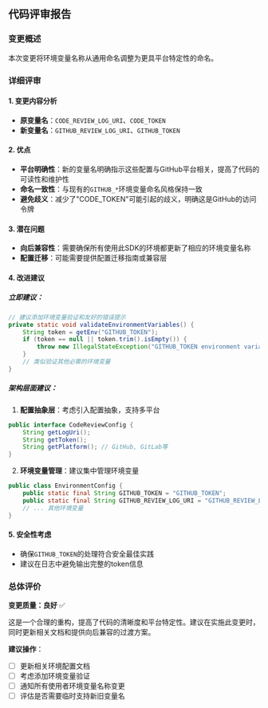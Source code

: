 ## 代码评审报告

### 变更概述
本次变更将环境变量名称从通用命名调整为更具平台特定性的命名。

### 详细评审

#### 1. 变更内容分析
- **原变量名**：`CODE_REVIEW_LOG_URI`、`CODE_TOKEN`
- **新变量名**：`GITHUB_REVIEW_LOG_URI`、`GITHUB_TOKEN`

#### 2. 优点
- **平台明确性**：新的变量名明确指示这些配置与GitHub平台相关，提高了代码的可读性和维护性
- **命名一致性**：与现有的`GITHUB_*`环境变量命名风格保持一致
- **避免歧义**：减少了"CODE_TOKEN"可能引起的歧义，明确这是GitHub的访问令牌

#### 3. 潜在问题
- **向后兼容性**：需要确保所有使用此SDK的环境都更新了相应的环境变量名称
- **配置迁移**：可能需要提供配置迁移指南或兼容层

#### 4. 改进建议

##### 立即建议：
```java
// 建议添加环境变量验证和友好的错误提示
private static void validateEnvironmentVariables() {
    String token = getEnv("GITHUB_TOKEN");
    if (token == null || token.trim().isEmpty()) {
        throw new IllegalStateException("GITHUB_TOKEN environment variable is required");
    }
    // 类似验证其他必需的环境变量
}
```

##### 架构层面建议：
1. **配置抽象层**：考虑引入配置抽象，支持多平台
```java
public interface CodeReviewConfig {
    String getLogUri();
    String getToken();
    String getPlatform(); // GitHub, GitLab等
}
```

2. **环境变量管理**：建议集中管理环境变量
```java
public class EnvironmentConfig {
    public static final String GITHUB_TOKEN = "GITHUB_TOKEN";
    public static final String GITHUB_REVIEW_LOG_URI = "GITHUB_REVIEW_LOG_URI";
    // ... 其他环境变量
}
```

#### 5. 安全性考虑
- 确保`GITHUB_TOKEN`的处理符合安全最佳实践
- 建议在日志中避免输出完整的token信息

### 总体评价
**变更质量：良好** ✅

这是一个合理的重构，提高了代码的清晰度和平台特定性。建议在实施此变更时，同时更新相关文档和提供向后兼容的过渡方案。

**建议操作**：
- [ ] 更新相关环境配置文档
- [ ] 考虑添加环境变量验证
- [ ] 通知所有使用者环境变量名称变更
- [ ] 评估是否需要临时支持新旧变量名